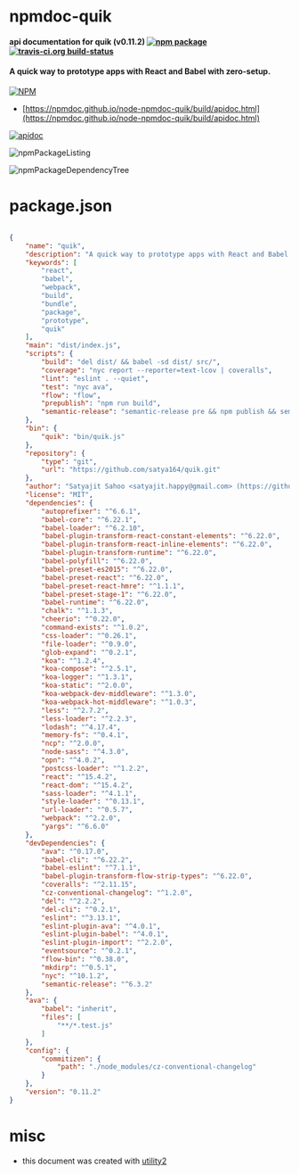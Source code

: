 # npmdoc-quik

#### api documentation for  quik (v0.11.2)  [![npm package](https://img.shields.io/npm/v/npmdoc-quik.svg?style=flat-square)](https://www.npmjs.org/package/npmdoc-quik) [![travis-ci.org build-status](https://api.travis-ci.org/npmdoc/node-npmdoc-quik.svg)](https://travis-ci.org/npmdoc/node-npmdoc-quik)

#### A quick way to prototype apps with React and Babel with zero-setup.

[![NPM](https://nodei.co/npm/quik.png?downloads=true&downloadRank=true&stars=true)](https://www.npmjs.com/package/quik)

- [https://npmdoc.github.io/node-npmdoc-quik/build/apidoc.html](https://npmdoc.github.io/node-npmdoc-quik/build/apidoc.html)

[![apidoc](https://npmdoc.github.io/node-npmdoc-quik/build/screenCapture.buildCi.browser.%252Ftmp%252Fbuild%252Fapidoc.html.png)](https://npmdoc.github.io/node-npmdoc-quik/build/apidoc.html)

![npmPackageListing](https://npmdoc.github.io/node-npmdoc-quik/build/screenCapture.npmPackageListing.svg)

![npmPackageDependencyTree](https://npmdoc.github.io/node-npmdoc-quik/build/screenCapture.npmPackageDependencyTree.svg)



# package.json

```json

{
    "name": "quik",
    "description": "A quick way to prototype apps with React and Babel with zero-setup.",
    "keywords": [
        "react",
        "babel",
        "webpack",
        "build",
        "bundle",
        "package",
        "prototype",
        "quik"
    ],
    "main": "dist/index.js",
    "scripts": {
        "build": "del dist/ && babel -sd dist/ src/",
        "coverage": "nyc report --reporter=text-lcov | coveralls",
        "lint": "eslint . --quiet",
        "test": "nyc ava",
        "flow": "flow",
        "prepublish": "npm run build",
        "semantic-release": "semantic-release pre && npm publish && semantic-release post"
    },
    "bin": {
        "quik": "bin/quik.js"
    },
    "repository": {
        "type": "git",
        "url": "https://github.com/satya164/quik.git"
    },
    "author": "Satyajit Sahoo <satyajit.happy@gmail.com> (https://github.com/satya164/)",
    "license": "MIT",
    "dependencies": {
        "autoprefixer": "^6.6.1",
        "babel-core": "^6.22.1",
        "babel-loader": "^6.2.10",
        "babel-plugin-transform-react-constant-elements": "^6.22.0",
        "babel-plugin-transform-react-inline-elements": "^6.22.0",
        "babel-plugin-transform-runtime": "^6.22.0",
        "babel-polyfill": "^6.22.0",
        "babel-preset-es2015": "^6.22.0",
        "babel-preset-react": "^6.22.0",
        "babel-preset-react-hmre": "^1.1.1",
        "babel-preset-stage-1": "^6.22.0",
        "babel-runtime": "^6.22.0",
        "chalk": "^1.1.3",
        "cheerio": "^0.22.0",
        "command-exists": "^1.0.2",
        "css-loader": "^0.26.1",
        "file-loader": "^0.9.0",
        "glob-expand": "^0.2.1",
        "koa": "^1.2.4",
        "koa-compose": "^2.5.1",
        "koa-logger": "^1.3.1",
        "koa-static": "^2.0.0",
        "koa-webpack-dev-middleware": "^1.3.0",
        "koa-webpack-hot-middleware": "^1.0.3",
        "less": "^2.7.2",
        "less-loader": "^2.2.3",
        "lodash": "^4.17.4",
        "memory-fs": "^0.4.1",
        "ncp": "^2.0.0",
        "node-sass": "^4.3.0",
        "opn": "^4.0.2",
        "postcss-loader": "^1.2.2",
        "react": "^15.4.2",
        "react-dom": "^15.4.2",
        "sass-loader": "^4.1.1",
        "style-loader": "^0.13.1",
        "url-loader": "^0.5.7",
        "webpack": "^2.2.0",
        "yargs": "^6.6.0"
    },
    "devDependencies": {
        "ava": "^0.17.0",
        "babel-cli": "^6.22.2",
        "babel-eslint": "^7.1.1",
        "babel-plugin-transform-flow-strip-types": "^6.22.0",
        "coveralls": "^2.11.15",
        "cz-conventional-changelog": "^1.2.0",
        "del": "^2.2.2",
        "del-cli": "^0.2.1",
        "eslint": "^3.13.1",
        "eslint-plugin-ava": "^4.0.1",
        "eslint-plugin-babel": "^4.0.1",
        "eslint-plugin-import": "^2.2.0",
        "eventsource": "^0.2.1",
        "flow-bin": "^0.38.0",
        "mkdirp": "^0.5.1",
        "nyc": "^10.1.2",
        "semantic-release": "^6.3.2"
    },
    "ava": {
        "babel": "inherit",
        "files": [
            "**/*.test.js"
        ]
    },
    "config": {
        "commitizen": {
            "path": "./node_modules/cz-conventional-changelog"
        }
    },
    "version": "0.11.2"
}
```



# misc
- this document was created with [utility2](https://github.com/kaizhu256/node-utility2)
